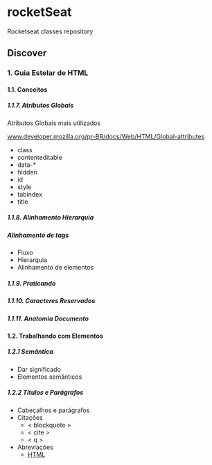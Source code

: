 # rocketSeat
Rocketseat classes repository

## Discover
### 1. Guia Estelar de HTML

#### 1.1. Conceitos
##### 1.1.7. Atributos Globais

Atributos Globais mais utilizados

www.developer.mozilla.org/pr-BR/docs/Web/HTML/Global-attributes

- class
- contenteditable
- data-*
- hidden
- id
- style
- tabindex
- title

##### 1.1.8. Alinhamento Hierarquia
##### Alinhamento de tags

- Fluxo
- Hierarquia
- Alinhamento de elementos

##### 1.1.9. Praticando
##### 1.1.10. Caracteres Reservados
##### 1.1.11. Anatomia Documento

#### 1.2. Trabalhando com Elementos
##### 1.2.1 Semântica
- Dar significado
- Elementos semânticos
##### 1.2.2 Títulos e Parágrafos
- Cabeçalhos e parágrafos
- Citações
    - < blockquote >
    - < cite >
    - < q >
- Abreviações
    - <abbr title="Texto Completo">HTML</abbr>


